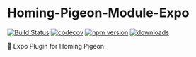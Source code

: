 # Homing-Pigeon-Module-Expo

[![Build Status](https://travis-ci.com/SudoDotDog/Homing-Pigeon-Module-Expo.svg?branch=master)](https://travis-ci.com/SudoDotDog/Homing-Pigeon-Module-Expo)
[![codecov](https://codecov.io/gh/SudoDotDog/Homing-Pigeon-Module-Expo/branch/master/graph/badge.svg)](https://codecov.io/gh/SudoDotDog/Homing-Pigeon-Module-Expo)
[![npm version](https://badge.fury.io/js/%40homing-pigeon%2Fexpo.svg)](https://badge.fury.io/js/%40homing-pigeon%2Fexpo)
[![downloads](https://img.shields.io/npm/dm/@homing-pigeon/expo.svg)](https://www.npmjs.com/package/@homing-pigeon/expo)

:penguin: Expo Plugin for Homing Pigeon
